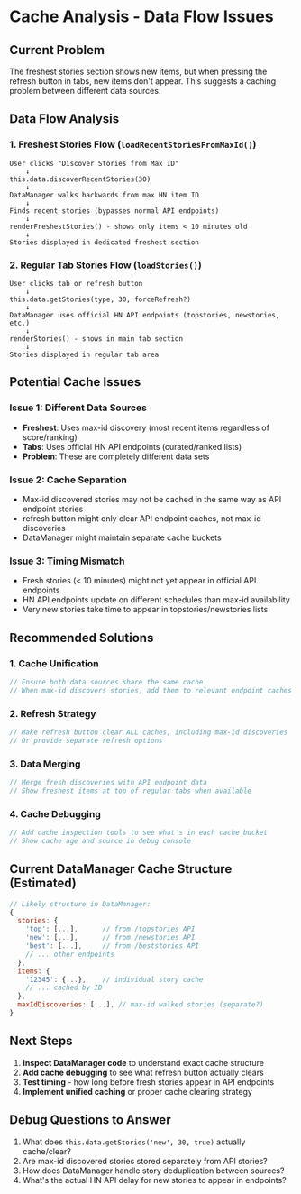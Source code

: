 # Cache Analysis - Data Flow Issues

## Current Problem
The freshest stories section shows new items, but when pressing the refresh button in tabs, new items don't appear. This suggests a caching problem between different data sources.

## Data Flow Analysis

### 1. Freshest Stories Flow (`loadRecentStoriesFromMaxId()`)
```
User clicks "Discover Stories from Max ID"
    ↓
this.data.discoverRecentStories(30)
    ↓  
DataManager walks backwards from max HN item ID
    ↓
Finds recent stories (bypasses normal API endpoints)
    ↓
renderFreshestStories() - shows only items < 10 minutes old
    ↓
Stories displayed in dedicated freshest section
```

### 2. Regular Tab Stories Flow (`loadStories()`)
```
User clicks tab or refresh button
    ↓
this.data.getStories(type, 30, forceRefresh?)
    ↓
DataManager uses official HN API endpoints (topstories, newstories, etc.)
    ↓
renderStories() - shows in main tab section
    ↓
Stories displayed in regular tab area
```

## Potential Cache Issues

### Issue 1: Different Data Sources
- **Freshest**: Uses max-id discovery (most recent items regardless of score/ranking)
- **Tabs**: Uses official HN API endpoints (curated/ranked lists)
- **Problem**: These are completely different data sets

### Issue 2: Cache Separation
- Max-id discovered stories may not be cached in the same way as API endpoint stories
- refresh button might only clear API endpoint caches, not max-id discoveries
- DataManager might maintain separate cache buckets

### Issue 3: Timing Mismatch
- Fresh stories (< 10 minutes) might not yet appear in official API endpoints
- HN API endpoints update on different schedules than max-id availability
- Very new stories take time to appear in topstories/newstories lists

## Recommended Solutions

### 1. Cache Unification
```javascript
// Ensure both data sources share the same cache
// When max-id discovers stories, add them to relevant endpoint caches
```

### 2. Refresh Strategy
```javascript
// Make refresh button clear ALL caches, including max-id discoveries
// Or provide separate refresh options
```

### 3. Data Merging
```javascript
// Merge fresh discoveries with API endpoint data
// Show freshest items at top of regular tabs when available
```

### 4. Cache Debugging
```javascript
// Add cache inspection tools to see what's in each cache bucket
// Show cache age and source in debug console
```

## Current DataManager Cache Structure (Estimated)

```javascript
// Likely structure in DataManager:
{
  stories: {
    'top': [...],      // from /topstories API
    'new': [...],      // from /newstories API
    'best': [...],     // from /beststories API
    // ... other endpoints
  },
  items: {
    '12345': {...},    // individual story cache
    // ... cached by ID
  },
  maxIdDiscoveries: [...], // max-id walked stories (separate?)
}
```

## Next Steps

1. **Inspect DataManager code** to understand exact cache structure
2. **Add cache debugging** to see what refresh button actually clears
3. **Test timing** - how long before fresh stories appear in API endpoints
4. **Implement unified caching** or proper cache clearing strategy

## Debug Questions to Answer

1. What does `this.data.getStories('new', 30, true)` actually cache/clear?
2. Are max-id discovered stories stored separately from API stories?
3. How does DataManager handle story deduplication between sources?
4. What's the actual HN API delay for new stories to appear in endpoints?